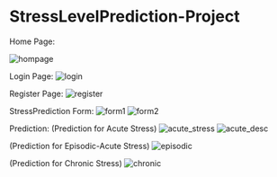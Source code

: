 # StressLevelPrediction-Project
Home Page:

![hompage](https://user-images.githubusercontent.com/60286478/185113588-e8d7f111-a26d-41ad-921c-ed58f51653fb.jpg)

Login Page:
![login](https://user-images.githubusercontent.com/60286478/185116068-ca9f527c-a303-4ef5-bfd2-3fda8e352f80.jpg)


Register Page:
![register](https://user-images.githubusercontent.com/60286478/185116165-4d90aee5-dfca-401e-a3a3-2f8564db2741.jpg)


StressPrediction Form:
![form1](https://user-images.githubusercontent.com/60286478/185116206-d9938c05-a03d-4937-aedf-d7f0ee0b2126.jpg)
![form2](https://user-images.githubusercontent.com/60286478/185116229-81fd50ed-6e64-4f6f-9329-f1d48a55acda.jpg)


Prediction:
(Prediction for Acute Stress)
![acute_stress](https://user-images.githubusercontent.com/60286478/185116372-dfd262f6-861f-4603-8944-eaab6c1acbe2.jpg)
![acute_desc](https://user-images.githubusercontent.com/60286478/185116473-3e05675e-9d39-422e-aa16-e18997f92490.jpg)

(Prediction for Episodic-Acute Stress)
![episodic](https://user-images.githubusercontent.com/60286478/185116533-0d74bea6-283b-4cfb-9458-afbe87011c05.jpg)

(Prediction for Chronic Stress)
![chronic](https://user-images.githubusercontent.com/60286478/185116580-73771c9b-4716-4eec-a0de-a37b6a7a58d5.jpg)



